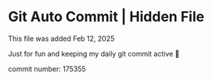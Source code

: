 # Git Auto Commit | Hidden File

This file was added Feb 12, 2025

Just for fun and keeping my daily git commit active 🤪

commit number: 175355
